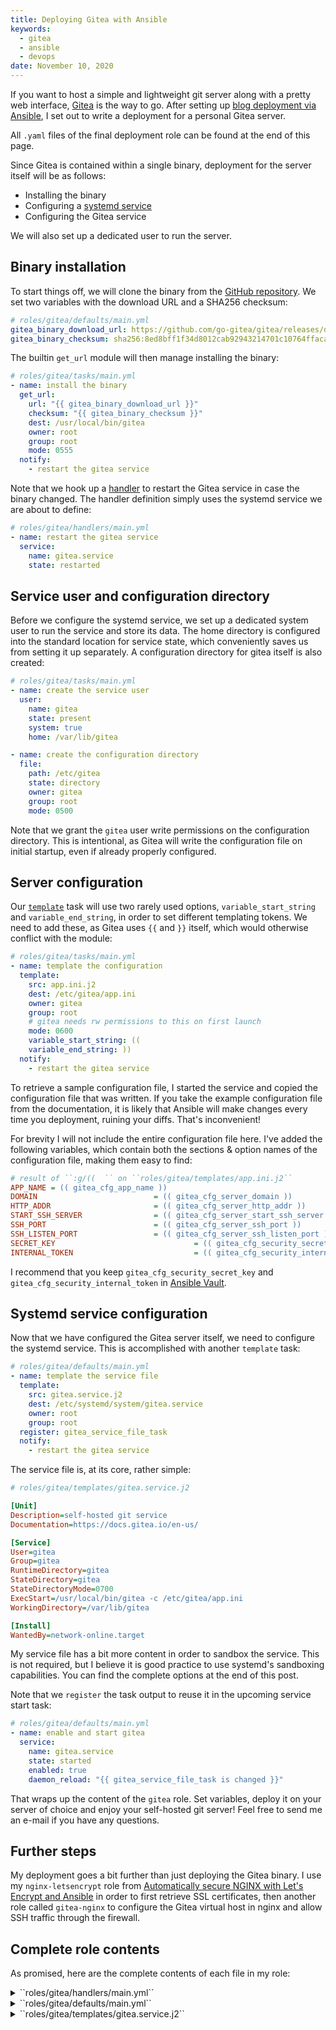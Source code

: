 ```yaml
---
title: Deploying Gitea with Ansible
keywords:
  - gitea
  - ansible
  - devops
date: November 10, 2020
---
```


If you want to host a simple and lightweight git server along with a pretty web
interface, [Gitea](https://gitea.io/en-us/) is the way to go. After setting up
[blog deployment via
Ansible](https://github.com/jchristgit/personal-website/blob/master/deploy.yml),
I set out to write a deployment for a personal Gitea server.

All ``.yaml`` files of the final deployment role can be found at the end of this
page.

Since Gitea is contained within a single binary, deployment for the server
itself will be as follows:

- Installing the binary
- Configuring a [systemd
  service](https://www.freedesktop.org/software/systemd/man/systemd.service.html)
- Configuring the Gitea service

We will also set up a dedicated user to run the server.


## Binary installation

To start things off, we will clone the binary from the [GitHub
repository](https://github.com/go-gitea/gitea). We set two variables with the
download URL and a SHA256 checksum:

```yml
# roles/gitea/defaults/main.yml
gitea_binary_download_url: https://github.com/go-gitea/gitea/releases/download/v1.12.5/gitea-1.12.5-linux-amd64
gitea_binary_checksum: sha256:8ed8bff1f34d8012cab92943214701c10764ffaca102e311a3297edbb8fce940
```

The builtin ``get_url`` module will then manage installing the binary:

```yml
# roles/gitea/tasks/main.yml
- name: install the binary
  get_url:
    url: "{{ gitea_binary_download_url }}"
    checksum: "{{ gitea_binary_checksum }}"
    dest: /usr/local/bin/gitea
    owner: root
    group: root
    mode: 0555
  notify:
    - restart the gitea service
```

Note that we hook up a
[handler](https://docs.ansible.com/ansible/latest/user_guide/playbooks_handlers.html)
to restart the Gitea service in case the binary changed. The handler definition
simply uses the systemd service we are about to define:

```yml
# roles/gitea/handlers/main.yml
- name: restart the gitea service
  service:
    name: gitea.service
    state: restarted
```


## Service user and configuration directory

Before we configure the systemd service, we set up a dedicated system user to
run the service and store its data. The home directory is configured into the
standard location for service state, which conveniently saves us from setting it
up separately. A configuration directory for gitea itself is also created:

```yml
# roles/gitea/tasks/main.yml
- name: create the service user
  user:
    name: gitea
    state: present
    system: true
    home: /var/lib/gitea

- name: create the configuration directory
  file:
    path: /etc/gitea
    state: directory
    owner: gitea
    group: root
    mode: 0500
```

Note that we grant the `gitea` user write permissions on the configuration
directory. This is intentional, as Gitea will write the configuration file on
initial startup, even if already properly configured.


## Server configuration

Our
[``template``](https://docs.ansible.com/ansible/latest/collections/ansible/builtin/template_module.html)
task will use two rarely used options, ``variable_start_string`` and
``variable_end_string``, in order to set different templating tokens. We need to
add these, as Gitea uses ``{{`` and ``}}`` itself, which would otherwise
conflict with the module:

```yml
# roles/gitea/tasks/main.yml
- name: template the configuration
  template:
    src: app.ini.j2
    dest: /etc/gitea/app.ini
    owner: gitea
    group: root
    # gitea needs rw permissions to this on first launch
    mode: 0600
    variable_start_string: ((
    variable_end_string: ))
  notify:
    - restart the gitea service
```

To retrieve a sample configuration file, I started the service and copied the
configuration file that was written. If you take the example configuration file
from the documentation, it is likely that Ansible will make changes every time
you deployment, ruining your diffs. That's inconvenient!

For brevity I will not include the entire configuration file here. I've added
the following variables, which contain both the sections & option names of the
configuration file, making them easy to find:

```ini
# result of ``:g/((  `` on ``roles/gitea/templates/app.ini.j2``
APP_NAME = (( gitea_cfg_app_name ))
DOMAIN                          = (( gitea_cfg_server_domain ))
HTTP_ADDR                       = (( gitea_cfg_server_http_addr ))
START_SSH_SERVER                = (( gitea_cfg_server_start_ssh_server ))
SSH_PORT                        = (( gitea_cfg_server_ssh_port ))
SSH_LISTEN_PORT                 = (( gitea_cfg_server_ssh_listen_port ))
SECRET_KEY                               = (( gitea_cfg_security_secret_key ))
INTERNAL_TOKEN                           = (( gitea_cfg_security_internal_token ))
```

I recommend that you keep ``gitea_cfg_security_secret_key`` and
``gitea_cfg_security_internal_token`` in [Ansible
Vault](https://docs.ansible.com/ansible/latest/user_guide/vault.html).


## Systemd service configuration

Now that we have configured the Gitea server itself, we need to configure the
systemd service. This is accomplished with another ``template`` task:

```yml
# roles/gitea/defaults/main.yml
- name: template the service file
  template:
    src: gitea.service.j2
    dest: /etc/systemd/system/gitea.service
    owner: root
    group: root
  register: gitea_service_file_task
  notify:
    - restart the gitea service
```

The service file is, at its core, rather simple:

```ini
# roles/gitea/templates/gitea.service.j2

[Unit]
Description=self-hosted git service
Documentation=https://docs.gitea.io/en-us/

[Service]
User=gitea
Group=gitea
RuntimeDirectory=gitea
StateDirectory=gitea
StateDirectoryMode=0700
ExecStart=/usr/local/bin/gitea -c /etc/gitea/app.ini
WorkingDirectory=/var/lib/gitea

[Install]
WantedBy=network-online.target
```

My service file has a bit more content in order to sandbox the service. This is
not required, but I believe it is good practice to use systemd's sandboxing
capabilities. You can find the complete options at the end of this post.

Note that we ``register`` the task output to reuse it in the upcoming service
start task:

```yml
# roles/gitea/defaults/main.yml
- name: enable and start gitea
  service:
    name: gitea.service
    state: started
    enabled: true
    daemon_reload: "{{ gitea_service_file_task is changed }}"
```

That wraps up the content of the ``gitea`` role. Set variables, deploy it on
your server of choice and enjoy your self-hosted git server! Feel free to send
me an e-mail if you have any questions.


## Further steps

My deployment goes a bit further than just deploying the Gitea binary. I use my
``nginx-letsencrypt`` role from [Automatically secure NGINX with Let's Encrypt
and Ansible](./automatically-secure-nginx-with-letsencrypt-and-ansible.html) in
order to first retrieve SSL certificates, then another role called
``gitea-nginx`` to configure the Gitea virtual host in nginx and allow SSH
traffic through the firewall.


## Complete role contents

As promised, here are the complete contents of each file in my role:

<details>
  <summary>``roles/gitea/handlers/main.yml``</summary>
```yml
---
- name: restart the gitea service
  service:
    name: gitea.service
    state: restarted
```
</details>

<details>
  <summary>``roles/gitea/defaults/main.yml``</summary>
```yml
---
## binary download options
gitea_binary_download_url: https://github.com/go-gitea/gitea/releases/download/v1.12.5/gitea-1.12.5-linux-amd64
gitea_binary_checksum: sha256:8ed8bff1f34d8012cab92943214701c10764ffaca102e311a3297edbb8fce940

## service configuration
# resource control
gitea_svc_cpu_quota: 50%
gitea_svc_memory_low: 75M
gitea_svc_memory_high: 230M
gitea_svc_memory_max: 250M
gitea_svc_tasks_max: 50

## gitea configuration file
# top-level options
gitea_cfg_app_name: 'jc : gitea'

# [server]
gitea_cfg_server_http_addr: 127.0.0.1
gitea_cfg_server_domain: git.(( ansible_fqdn ))
gitea_cfg_server_start_ssh_server: false
gitea_cfg_server_ssh_port: 22
gitea_cfg_server_ssh_listen_port: "(( gitea_cfg_server_ssh_port ))"

# [security]
gitea_cfg_security_secret_key: "(( lookup('password', 'secrets/' + ansible_nodename + '/gitea/secret_key') ))"
```
</details>

<details>
  <summary>``roles/gitea/tasks/main.yml``</summary>
```yml
---
# This task is included here for completeness, but I expect
# ``git`` to already # be present on most systems.
- name: install git
  package:
    name: git-core
    state: present

- name: install the binary
  get_url:
    url: "{{ gitea_binary_download_url }}"
    checksum: "{{ gitea_binary_checksum }}"
    dest: /usr/local/bin/gitea
    owner: root
    group: root
    mode: 0555
  notify:
    - restart the gitea service

- name: template the service file
  template:
    src: gitea.service.j2
    dest: /etc/systemd/system/gitea.service
    owner: root
    group: root
  register: gitea_service_file_task
  notify:
    - restart the gitea service

- name: create the service user
  user:
    name: gitea
    state: present
    system: true
    home: /var/lib/gitea

- name: create the configuration directory
  file:
    path: /etc/gitea
    state: directory
    owner: gitea
    group: root
    mode: 0500

- name: template the configuration
  template:
    src: app.ini.j2
    dest: /etc/gitea/app.ini
    owner: gitea
    group: root
    # gitea needs rw permissions to this on first launch
    mode: 0600
    variable_start_string: ((
    variable_end_string: ))
  notify:
    - restart the gitea service

- name: enable and start gitea
  service:
    name: gitea.service
    state: started
    enabled: true
    daemon_reload: "{{ gitea_service_file_task is changed }}"

# vim: sw=2 ts=2:
```
</details>

<details>
  <summary>``roles/gitea/templates/gitea.service.j2``</summary>
```ini
# {{ ansible_managed }}

[Unit]
Description=self-hosted git service
Documentation=https://docs.gitea.io/en-us/

[Service]
User=gitea
Group=gitea
RuntimeDirectory=gitea
StateDirectory=gitea
StateDirectoryMode=0700
ExecStart=/usr/local/bin/gitea -c /etc/gitea/app.ini
WorkingDirectory=/var/lib/gitea

# Comment out the following if your Gitea does not need external internet access
# and the only clients connecting are from localhost (such as your reverse proxy).
# The following features may not work properly when using these settings:
#   - Repository mirroring
#   - External authorization providers
# IPAddressAllow=localhost
# IPAddressDeny=any

CapabilityBoundingSet=
LockPersonality=true
MemoryDenyWriteExecute=true
NoNewPrivileges=true
PrivateDevices=true
PrivateTmp=true
PrivateUsers=true
ProtectControlGroups=true
ProtectHome=true
ProtectKernelModules=true
ProtectKernelTunables=true
ProtectSystem=strict
RemoveIPC=true
RestrictAddressFamilies=AF_INET
RestrictNamespaces=true
RestrictRealtime=true
SystemCallArchitectures=native
SystemCallFilter=@system-service
SystemCallFilter=~@privileged @resources
UMask=0077


# REVIEW: only needs access to /etc/gitea. use tmpfs for /etc, bind mount over
#   systemd-run -t -p TemporaryFileSystem=/etc:ro -p BindReadOnlyPaths=/etc/gitea/ bash
ReadWritePaths=/etc/gitea/app.ini
ReadWritePaths=/var/lib/gitea

# Resource control.
CPUAccounting=true
CPUQuota={{ gitea_svc_cpu_quota }}
MemoryAccounting=true
MemoryLow={{ gitea_svc_memory_low }}
MemoryHigh={{ gitea_svc_memory_high }}
MemoryMax={{ gitea_svc_memory_max }}
TasksAccounting=true
TasksMax={{ gitea_svc_tasks_max }}

[Install]
WantedBy=network-online.target

# vim: ft=dosini.jinja2:
```
</details>


Sorry, I did not include ``app.ini.j2`` here, since it changes over the course
of releases, and is also about the size of my entire website.

<!-- vim: set textwidth=80 sw=2 ts=2 spell: -->
